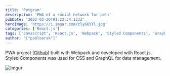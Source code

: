 ```yaml
---
title: 'Petgram'
description: 'PWA of a social network for pets'
pubDate: '2022-03-20T01:22:34.123Z'
heroImage: 'https://i.imgur.com/zly6K5Yl.jpg'
categories: ['React.js']
tags: ['Javascript', 'React.js', 'Webpack', 'Styled Components', 'GraphQL']
author: '["pabloarak"]'
---
```


PWA project ([Github](https://github.com/pabloarak/Petgram)) built with Webpack and developed with React.js. Styled Components was used for CSS and GraphQL for data management.

![Imgur](https://i.imgur.com/PftrcFul.png)